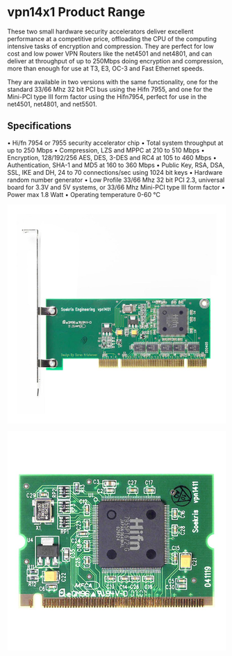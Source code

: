 # vpn14x1 Product Range

These two small hardware security accelerators deliver excellent performance at a competitive price, offloading the CPU of the computing intensive tasks of encryption and compression. They are perfect for low cost and low power VPN Routers like the net4501 and net4801, and can deliver at throughput of up to 250Mbps doing encryption and compression, more than enough for use at T3, E3, OC-3 and Fast Ethernet speeds.

They are available in two versions with the same functionality, one for the standard 33/66 Mhz 32 bit PCI bus using the Hifn 7955, and one for the Mini-PCI type III form factor using the Hifn7954, perfect for use in the net4501, net4801, and net5501.

## Specifications
•  Hi/fn 7954 or 7955 security accelerator chip
•  Total system throughput at up to 250 Mbps
•  Compression, LZS and MPPC at 210 to 510 Mbps
•  Encryption, 128/192/256 AES, DES, 3-DES and RC4 at 105 to 460 Mbps
•  Authentication, SHA-1 and MD5 at 160 to 360 Mbps
•  Public Key, RSA, DSA, SSL, IKE and DH, 24 to 70 connections/sec using 1024 bit keys
•  Hardware random number generator
•  Low Profile 33/66 Mhz 32 bit PCI 2.3, universal board for 3.3V and 5V systems, or 33/66 Mhz Mini-PCI type III form factor
•  Power max 1.8 Watt
•  Operating temperature 0-60 °C

![vpn1401](../media/wysiwyg/vpn1401_front_big_new.jpg)

![vpn1411](../media/wysiwyg/vpn1411_front_big_new.jpg)